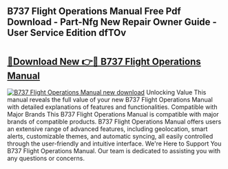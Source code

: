 ## B737 Flight Operations Manual Free Pdf Download - Part-Nfg New Repair Owner Guide - User Service Edition dfTOv

# <h2><a href="http://bc80653.oget.top/?id=B737+Flight+Operations+Manual">🔗Download New 👉🔴 B737 Flight Operations Manual</a></h2>

[![B737 Flight Operations Manual new download](https://i.imgur.com/5g1atiW.png)](http://bc80653.oget.top/?id=B737+Flight+Operations+Manual)
Unlocking Value This manual reveals the full value of your new B737 Flight Operations Manual with detailed explanations of features and functionalities. Compatible with Major Brands This B737 Flight Operations Manual is compatible with major brands of compatible products. B737 Flight Operations Manual offers users an extensive range of advanced features, including geolocation, smart alerts, customizable themes, and automatic syncing, all easily controlled through the user-friendly and intuitive interface. We're Here to Support You B737 Flight Operations Manual. Our team is dedicated to assisting you with any questions or concerns.
